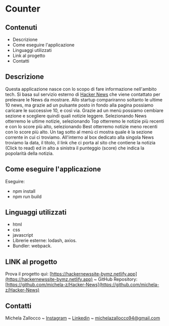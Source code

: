 # Counter

## Contenuti
* Descrizione
* Come eseguire l'applicazione
* Linguaggi utilizzati
* Link al progetto
* Contatti


## Descrizione
Questa applicazione nasce con lo scopo di fare informazione nell'ambito tech.
Si basa sul servizio esterno di [Hacker News](https://github.com/HackerNews/API) che viene contattato per prelevare le News da mostrare.
Allo startup compariranno soltanto le ultime 10 news, ma grazie ad un pulsante posto in fondo alla pagina possiamo caricare le successive 10, e così via.
Grazie ad un menù possiamo cembiare sezione e scegliere quindi quali notizie leggere.
Selezionando News otterremo le ultime notizie, selezionando Top otterremo le notizie più recenti e con lo score più alto, selezionando Best otterremo notizie meno recenti con lo score più alto.
Un tag sotto al menù ci mostra quale è la sezione corrente in cui ci troviamo.
All'interno al box dedicato alla singola News troviamo la data, il titolo, il link che ci porta al sito che contiene la notizia (Click to read) ed in alto a sinistra
il punteggio (score) che indica la popolarità della notizia.


## Come eseguire l'applicazione
Eseguire:
- npm install
- npm run build


## Linguaggi utilizzati
- html
- css
- javascript
- Librerie esterne: lodash, axios.
- Bundler: webpack.

## LINK al progetto
 Prova il progetto qui: [https://hackernewssite-bymz.netlify.app](https://hackernewssite-bymz.netlify.app)
   ~   GitHub Repository: [https://github.com/michela-z/Hacker-News](https://github.com/michela-z/Hacker-News) 


## Contatti
Michela Zallocco ~ [Instagram](https://www.instagram.com/michelazallocco/) ~ [Linkedin](https://www.linkedin.com/in/michela-zallocco-a30b531a1/) ~ michelazallocco94@gmail.com
